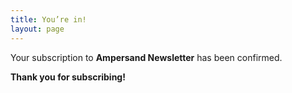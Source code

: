 ```yaml
---
title: You’re in!
layout: page
---
```


Your subscription to **Ampersand Newsletter** has been confirmed.

**Thank you for subscribing!**
